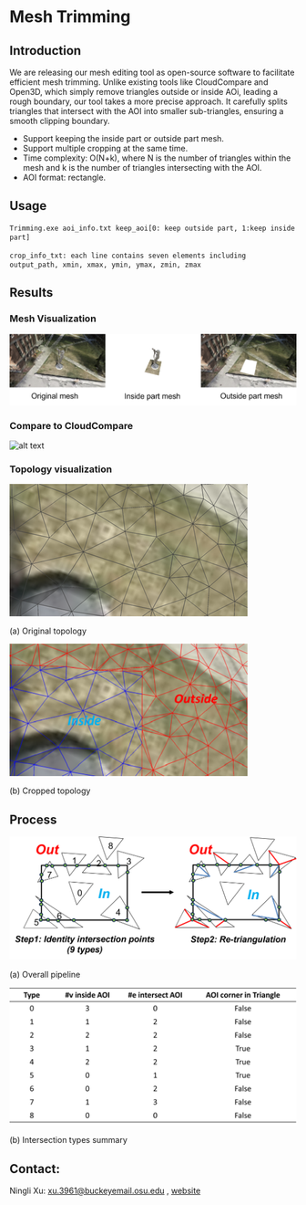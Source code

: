 # Mesh Trimming

## Introduction
We are releasing our mesh editing tool as open-source software to facilitate efficient mesh trimming. Unlike existing tools like CloudCompare and Open3D, which simply remove triangles outside or inside AOi, leading a rough boundary, our tool takes a more precise approach. It carefully splits triangles that intersect with the AOI into smaller sub-triangles, ensuring a smooth clipping boundary. 

* Support keeping the inside part or outside part mesh.
* Support multiple cropping at the same time. 
* Time complexity: O(N+k), where N is the number of triangles within the mesh and k is the number of triangles intersecting with the AOI.
* AOI format: rectangle. 

## Usage
```
Trimming.exe aoi_info.txt keep_aoi[0: keep outside part, 1:keep inside part]

crop_info_txt: each line contains seven elements including output_path, xmin, xmax, ymin, ymax, zmin, zmax
```


## Results
### Mesh Visualization
![alt text](./demo/illustration.png)

### Compare to CloudCompare
![alt text](./demo/compare.png)

### Topology visualization

![alt text](./demo/top-1.png)

(a) Original topology

![alt text](./demo/top-2.png)

(b) Cropped topology

## Process
![alt text](./demo/pipeline.png)

(a) Overall pipeline

![alt text](./demo/table.png)

(b) Intersection types summary

## Contact:
Ningli Xu: xu.3961@buckeyemail.osu.edu , [website](https://ninglixu.github.io/)

